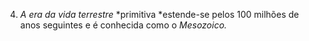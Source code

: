 ﻿4. *A era da vida terrestre* *primitiva *estende-se pelos 100 milhões de anos seguintes e é conhecida como o *Mesozoico.*
